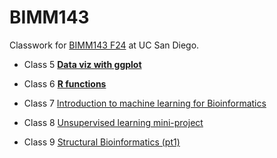 # BIMM143
Classwork for [BIMM143 F24](https://bioboot.github.io/bimm143_F24/) at UC San Diego.

- Class 5 [**Data viz with ggplot**](https://github.com/bioboot/bimm141_github/blob/main/class05/class05.md) 

- Class 6 [**R functions**](https://github.com/bioboot/bimm141_github/blob/main/class06/class06.md)

- Class 7 [Introduction to machine learning for Bioinformatics]()

- Class 8 [Unsupervised learning mini-project]()

- Class 9 [Structural Bioinformatics (pt1)]()
